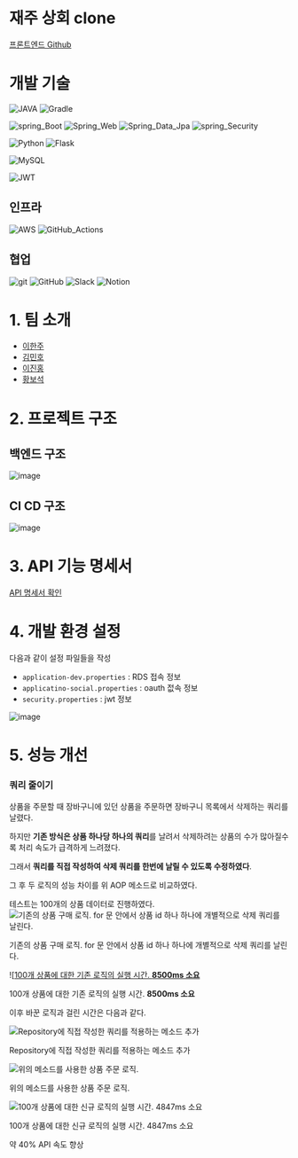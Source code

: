 # 재주 상회 clone

[프론트엔드 Github](https://github.com/AnSuebin/FE-CloneCode)

# 개발 기술
![JAVA](https://img.shields.io/badge/JAVA_17-blue?style=flat&logo=OpenJDK&logoColor=000000)
![Gradle](https://img.shields.io/badge/Gradle_7.6-02303A.svg?style=Plastic&logo=Gradle&logoColor=white)

![spring_Boot](https://img.shields.io/badge/spring_Boot_2.7.7-%236DB33F.svg?style=Plastic&logo=SpringBoot&logoColor=white)
![Spring_Web](https://img.shields.io/badge/Spring_Web-%236DB33F.svg?style=Plastic&logo=spring&logoColor=white)
![Spring_Data_Jpa](https://img.shields.io/badge/Spring_Data_Jpa-%236DB33F.svg?style=Plastic&logo=spring&logoColor=white)
![spring_Security](https://img.shields.io/badge/spring_Security-%236DB33F.svg?style=Plastic&logo=springsecurity&logoColor=white)

![Python](https://img.shields.io/badge/-python%203.8-%233776AB?logo=python&logoColor=white)
![Flask](https://img.shields.io/badge/-Flask-%23000000?logo=flask&logoColor=white)

![MySQL](https://img.shields.io/badge/MySQL%208-%234479A1?logo=mysql&logoColor=white)

![JWT](https://img.shields.io/badge/JWT-black?style=Plastic&logo=JSON%20web%20tokens)

## 인프라
![AWS](https://img.shields.io/badge/EC2,RDS-%23FF9900.svg?style=Plastic&logo=amazon-aws&logoColor=white)
![GitHub_Actions](https://img.shields.io/badge/GitHub_Actions-blue.svg?style=Plastic&logo=GitHubActions&logoColor=white)

## 협업
![git](https://img.shields.io/badge/git-F05032?style=flat&logo=Git&logoColor=white)
![GitHub](https://img.shields.io/badge/github-%23121011.svg?style=Plastic&logo=github&logoColor=white)
![Slack](https://img.shields.io/badge/Slack-4A154B?style=Plastic&logo=slack&logoColor=white)
![Notion](https://img.shields.io/badge/Notion-000000?style=Plastic&logo=Notion&logoColor=white)


# 1. 팀 소개
- [이한주](https://github.com/yanJuicy)
- [김민호](https://github.com/minokim1080)
- [이진홍](https://github.com/sooni2)
- [황보석](https://github.com/seok6086)

# 2. 프로젝트 구조
## 백엔드 구조
![image](https://user-images.githubusercontent.com/43159295/209940959-39f92181-cb07-427f-b9e5-0e0cd211cb19.png)


## CI CD 구조
![image](https://user-images.githubusercontent.com/43159295/209932854-ff7fe326-884a-4fe0-a68d-46abc2847a42.png)


# 3. API 기능 명세서
[API 명세서 확인](https://caring-pin-8ac.notion.site/API-114dcca716cf81799098c91328c78510)

# 4. 개발 환경 설정
다음과 같이 설정 파일들을 작성
- `application-dev.properties` : RDS 접속 정보
- `applicatino-social.properties` : oauth 젒속 정보
- `security.properties` : jwt 정보

![image](https://user-images.githubusercontent.com/43159295/209933083-70c24436-7fd7-441c-8cda-d870f200ccb3.png)

# 5. 성능 개선

### 쿼리 줄이기
상품을 주문할 때 장바구니에 있던 상품을 주문하면 장바구니 목록에서 삭제하는 쿼리를 날렸다.

하지만 **기존 방식은 상품 하나당 하나의 쿼리**를 날려서 삭제하려는 상품의 수가 많아질수록 처리 속도가 급격하게 느려졌다.

그래서 **쿼리를 직접 작성하여 삭제 쿼리를 한번에 날릴 수 있도록 수정하였다**.

그 후 두 로직의 성능 차이를 위 AOP 메소드로 비교하였다.

테스트는 100개의 상품 데이터로 진행하였다.
![기존의 상품 구매 로직. for 문 안에서 상품 id 하나 하나에 개별적으로 삭제 쿼리를 날린다.](https://user-images.githubusercontent.com/43159295/209958696-be283c62-9e55-4b8f-a964-95c4089cc148.png)

기존의 상품 구매 로직. for 문 안에서 상품 id 하나 하나에 개별적으로 삭제 쿼리를 날린다.

![[100개 상품에 대한 기존 로직의 실행 시간. **8500ms 소요**](https://user-images.githubusercontent.com/43159295/209958806-4bd89d9c-7569-4469-9ab0-a25bc2bb68a1.png)

100개 상품에 대한 기존 로직의 실행 시간. **8500ms 소요**

이후 바꾼 로직과 걸린 시간은 다음과 같다.

![Repository에 직접 작성한 쿼리를 적용하는 메소드 추가](https://user-images.githubusercontent.com/43159295/209958856-b481abcb-92f4-47ca-b01e-b2067115d3bc.png)

Repository에 직접 작성한 쿼리를 적용하는 메소드 추가

![위의 메소드를 사용한 상품 주문 로직. ](https://user-images.githubusercontent.com/43159295/209958896-0e06418a-dd2c-4917-8749-3edac82e98af.png)

위의 메소드를 사용한 상품 주문 로직.

![100개 상품에 대한 신규 로직의 실행 시간. 4847ms 소요](https://user-images.githubusercontent.com/43159295/209958935-d3b49e2c-53c2-483e-a9a9-d316abe9565a.png)

100개 상품에 대한 신규 로직의 실행 시간. 4847ms 소요

약 40% API 속도 향상

